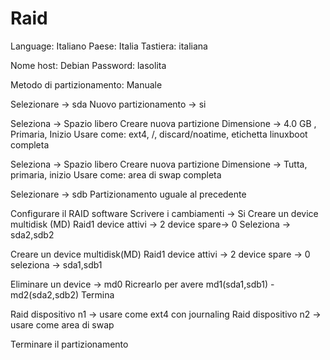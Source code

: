 
# Raid 

Language: Italiano
Paese: Italia
Tastiera: italiana

Nome host: Debian
Password: lasolita

Metodo di partizionamento: Manuale

Selezionare -> sda
Nuovo partizionamento -> si

Seleziona -> Spazio libero
Creare nuova partizione
Dimensione -> 4.0 GB , Primaria, Inizio
Usare come: ext4, /, discard/noatime, etichetta linuxboot
completa

Seleziona -> Spazio libero
Creare nuova partizione
Dimensione -> Tutta, primaria, inizio
Usare come: area di swap
completa

Selezionare -> sdb
Partizionamento uguale al precedente

Configurare il RAID software
Scrivere i cambiamenti -> Si
Creare un device multidisk (MD)
Raid1
device attivi -> 2
device spare-> 0
Seleziona -> sda2,sdb2

Creare un device multidisk(MD)
Raid1
device attivi -> 2
device spare -> 0
seleziona -> sda1,sdb1

Eliminare un device -> md0
Ricrearlo per avere md1(sda1,sdb1) - md2(sda2,sdb2)
Termina

Raid dispositivo n1 -> usare come ext4 con journaling
Raid dispositivo n2 -> usare come area di swap

Terminare il partizionamento



<!--stackedit_data:
eyJoaXN0b3J5IjpbLTE5MDkwODU4NjcsMzgwMjU0NDM5XX0=
-->